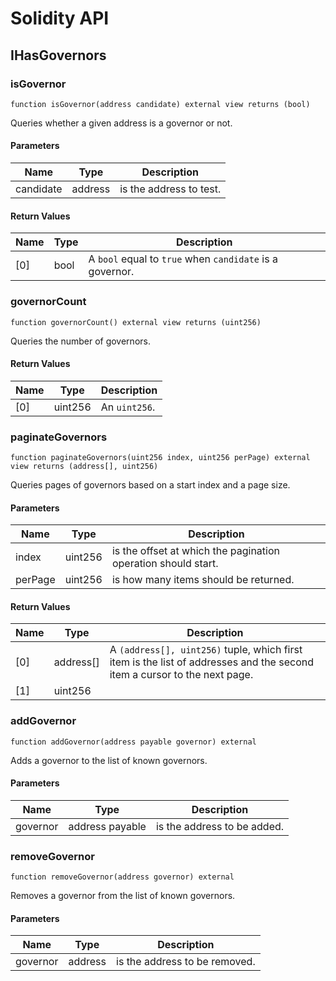 # Solidity API

## IHasGovernors

### isGovernor

```solidity
function isGovernor(address candidate) external view returns (bool)
```

Queries whether a given address is a governor or not.

#### Parameters

| Name | Type | Description |
| ---- | ---- | ----------- |
| candidate | address | is the address to test. |

#### Return Values

| Name | Type | Description |
| ---- | ---- | ----------- |
| [0] | bool | A `bool` equal to `true` when `candidate` is a governor. |

### governorCount

```solidity
function governorCount() external view returns (uint256)
```

Queries the number of governors.

#### Return Values

| Name | Type | Description |
| ---- | ---- | ----------- |
| [0] | uint256 | An `uint256`. |

### paginateGovernors

```solidity
function paginateGovernors(uint256 index, uint256 perPage) external view returns (address[], uint256)
```

Queries pages of governors based on a start index and a page size.

#### Parameters

| Name | Type | Description |
| ---- | ---- | ----------- |
| index | uint256 | is the offset at which the pagination operation should start. |
| perPage | uint256 | is how many items should be returned. |

#### Return Values

| Name | Type | Description |
| ---- | ---- | ----------- |
| [0] | address[] | A `(address[], uint256)` tuple, which first item is the list of addresses and the second item a cursor to the next page. |
| [1] | uint256 |  |

### addGovernor

```solidity
function addGovernor(address payable governor) external
```

Adds a governor to the list of known governors.

#### Parameters

| Name | Type | Description |
| ---- | ---- | ----------- |
| governor | address payable | is the address to be added. |

### removeGovernor

```solidity
function removeGovernor(address governor) external
```

Removes a governor from the list of known governors.

#### Parameters

| Name | Type | Description |
| ---- | ---- | ----------- |
| governor | address | is the address to be removed. |


